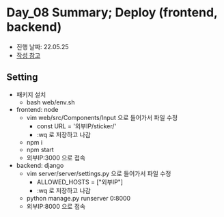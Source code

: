 # Day_08 Summary; Deploy (frontend, backend)

- 진행 날짜: 22.05.25
- [작성 참고](https://github.com/kimud6003/KUD/blob/8.Deploy/README/Deploy/8-1.Deploy.md)

## Setting

- 패키지 설치
  - bash web/env.sh
- frontend: node
  - vim web/src/Components/Input 으로 들어가서 파일 수정
    - const URL = '외부IP/sticker/'
    - :wq 로 저장하고 나감
  - npm i
  - npm start
  - 외부IP:3000 으로 접속
- backend: django
  - vim server/server/settings.py 으로 들어가서 파일 수정
    - ALLOWED_HOSTS = ["외부IP"]
    - :wq 로 저장하고 나감
  - python manage.py runserver 0:8000
  - 외부IP:8000 으로 접속
